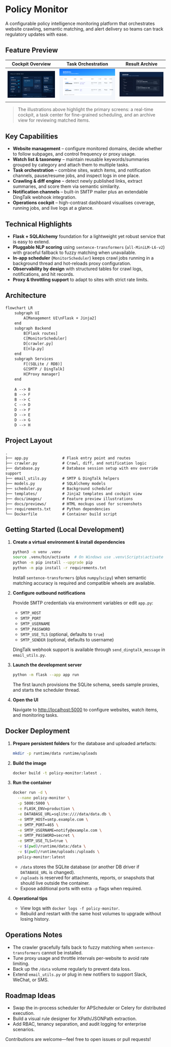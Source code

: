 # Policy Monitor

A configurable policy intelligence monitoring platform that orchestrates website crawling, semantic matching, and alert delivery so teams can track regulatory updates with ease.

## Feature Preview

| Cockpit Overview | Task Orchestration | Result Archive |
| --- | --- | --- |
| ![Cockpit mockup](docs/images/dashboard.svg) | ![Task center mockup](docs/images/tasks.svg) | ![Archive mockup](docs/images/results.svg) |

> The illustrations above highlight the primary screens: a real-time cockpit, a task center for fine-grained scheduling, and an archive view for reviewing matched items.

## Key Capabilities

- **Website management** – configure monitored domains, decide whether to follow subpages, and control frequency or proxy usage.
- **Watch list & taxonomy** – maintain reusable keywords/summaries grouped by category and attach them to multiple tasks.
- **Task orchestration** – combine sites, watch items, and notification channels, pause/resume jobs, and inspect logs in one place.
- **Crawling & diff engine** – detect newly published links, extract summaries, and score them via semantic similarity.
- **Notification channels** – built-in SMTP mailer plus an extendable DingTalk webhook integration.
- **Operations cockpit** – high-contrast dashboard visualises coverage, running jobs, and live logs at a glance.

## Technical Highlights

- **Flask + SQLAlchemy** foundation for a lightweight yet robust service that is easy to extend.
- **Pluggable NLP scoring** using `sentence-transformers` (`all-MiniLM-L6-v2`) with graceful fallback to fuzzy matching when unavailable.
- **In-app scheduler** (`MonitorScheduler`) keeps crawl jobs running in a background thread and hot-reloads proxy configuration.
- **Observability by design** with structured tables for crawl logs, notifications, and hit records.
- **Proxy & throttling support** to adapt to sites with strict rate limits.

## Architecture

```mermaid
flowchart LR
    subgraph UI
        A[Management UI\nFlask + Jinja2]
    end
    subgraph Backend
        B[Flask routes]
        C[MonitorScheduler]
        D[crawler.py]
        E[nlp.py]
    end
    subgraph Services
        F[(SQLite / RDB)]
        G[SMTP / DingTalk]
        H[Proxy manager]
    end

    A --> B
    B --> F
    B --> C
    C --> D
    D --> F
    D --> E
    D --> G
    D --> H
```

## Project Layout

```
.
├── app.py               # Flask entry point and routes
├── crawler.py           # Crawl, diff, and notification logic
├── database.py          # Database session setup with env override support
├── email_utils.py       # SMTP & DingTalk helpers
├── models.py            # SQLAlchemy models
├── scheduler.py         # Background scheduler
├── templates/           # Jinja2 templates and cockpit view
├── docs/images/         # Feature preview illustrations
├── docs/previews/       # HTML mockups used for screenshots
├── requirements.txt     # Python dependencies
└── Dockerfile           # Container build script
```

## Getting Started (Local Development)

1. **Create a virtual environment & install dependencies**

   ```bash
   python3 -m venv .venv
   source .venv/bin/activate  # On Windows use .venv\Scripts\activate
   python -m pip install --upgrade pip
   python -m pip install -r requirements.txt
   ```

   Install `sentence-transformers` (plus `numpy`/`scipy`) when semantic matching accuracy is required and compatible wheels are available.

2. **Configure outbound notifications**

   Provide SMTP credentials via environment variables or edit `app.py`:

   - `SMTP_HOST`
   - `SMTP_PORT`
   - `SMTP_USERNAME`
   - `SMTP_PASSWORD`
   - `SMTP_USE_TLS` (optional, defaults to `true`)
   - `SMTP_SENDER` (optional, defaults to username)

   DingTalk webhook support is available through `send_dingtalk_message` in `email_utils.py`.

3. **Launch the development server**

   ```bash
   python -m flask --app app run
   ```

   The first launch provisions the SQLite schema, seeds sample proxies, and starts the scheduler thread.

4. **Open the UI**

   Navigate to [http://localhost:5000](http://localhost:5000) to configure websites, watch items, and monitoring tasks.

## Docker Deployment

1. **Prepare persistent folders** for the database and uploaded artefacts:

   ```bash
   mkdir -p runtime/data runtime/uploads
   ```

2. **Build the image**

   ```bash
   docker build -t policy-monitor:latest .
   ```

3. **Run the container**

   ```bash
   docker run -d \
     --name policy-monitor \
     -p 5000:5000 \
     -e FLASK_ENV=production \
     -e DATABASE_URL=sqlite:////data/data.db \
     -e SMTP_HOST=smtp.example.com \
     -e SMTP_PORT=465 \
     -e SMTP_USERNAME=notify@example.com \
     -e SMTP_PASSWORD=secret \
     -e SMTP_USE_TLS=true \
     -v $(pwd)/runtime/data:/data \
     -v $(pwd)/runtime/uploads:/uploads \
     policy-monitor:latest
   ```

   - `/data` stores the SQLite database (or another DB driver if `DATABASE_URL` is changed).
   - `/uploads` is reserved for attachments, reports, or snapshots that should live outside the container.
   - Expose additional ports with extra `-p` flags when required.

4. **Operational tips**

   - View logs with `docker logs -f policy-monitor`.
   - Rebuild and restart with the same host volumes to upgrade without losing history.

## Operations Notes

- The crawler gracefully falls back to fuzzy matching when `sentence-transformers` cannot be installed.
- Tune proxy usage and throttle intervals per-website to avoid rate limiting.
- Back up the `/data` volume regularly to prevent data loss.
- Extend `email_utils.py` or plug in new notifiers to support Slack, WeChat, or SMS.

## Roadmap Ideas

- Swap the in-process scheduler for APScheduler or Celery for distributed execution.
- Build a visual rule designer for XPath/JSONPath extraction.
- Add RBAC, tenancy separation, and audit logging for enterprise scenarios.

Contributions are welcome—feel free to open issues or pull requests!
